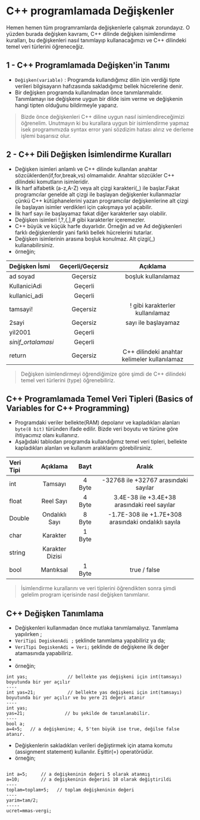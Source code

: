# C++ programlamada Değişkenler

Hemen hemen tüm programramlarda değişkenlerle çalışmak zorundayız. O yüzden burada değişken kavramı, C++ dilinde değişken isimlendirme kuralları,
bu değişkenleri nasıl tanımlayıp kullanacağımızı ve C++ dilindeki temel veri türlerini öğreneceğiz.

## 1 - C++ Programlamada Değişken'in Tanımı
- `Değişken(variable)` : Programda kullandığımız dilin izin verdiği tipte verileri bilgisayarın hafızasında sakladığımız bellek hücrelerine denir.
- Bir değişken programda kullanılmadan önce tanımlanmalıdır. Tanımlamayı ise değişkene uygun bir dilde isim verme ve değişkenin hangi tipten olduğunu bildirmeyle yaparız.

> Bizde önce değişkenleri C++ diline uygun nasıl isimlendireceğimizi öğrenelim. Unutmayın ki bu kurallara uygun bir isimlendirme yapmaz isek programımızda
syntax error yani sözdizim hatası alırız ve derleme işlemi başarısız olur.

## 2 - C++ Dili Değişken İsimlendirme Kuralları
- Değişken isimleri anlamlı ve C++ dilinde kullanılan anahtar sözcüklerden(if,for,break,vs) olmamalıdır. Anahtar sözcükler C++ dilindeki komutların isimleridir.
- İlk harf alfabetik (a-z,A-Z) veya alt çizgi karakteri(_) ile başlar.Fakat programcılar genelde alt çizgi ile başlayan değişkenler kullanmazlar çünkü
C++ kütüphanelerini yazan programcılar değişkenlerine alt çizgi ile başlayan isimler verdikleri için çakışmaya yol açabilir.
- İlk harf sayı ile başlayamaz fakat diğer karakterler sayı olabilir.
- Değişken isimleri !,?,{,],# gibi karakterler içeremezler.
- C++ büyük ve küçük harfe duyarlıdır. Örneğin ad ve Ad değişkenleri farklı değişkenlerdir yani farklı bellek hücrelerini tutarlar.
- Değişken isimlerinin arasına boşluk konulmaz. Alt çizgi(_) kullanabilirsiniz.
- örneğin;

| Değişken İsmi  | Geçerli/Geçersiz  | Açıklama |
| :------------ |:---------------:|:-----:|
| ad soyad      | Geçersiz | boşluk kullanılamaz |
| KullaniciAdi      | Geçerli |    |
| kullanici_adi | Geçerli |     | 
| tamsayi! | Geçersiz | ! gibi karakterler kullanılamaz |
| 2sayi | Geçersiz | sayı ile başlayamaz |
| yil2001 |  Geçerli | |
| _sinif_ortalamasi_ | Geçerli | |
| return | Geçersiz | C++ dilindeki anahtar kelimeler kullanılamaz |

> Değişken isimlendirmeyi öğrendiğimize göre şimdi de C++ dilindeki temel veri türlerini (type) öğrenebiliriz.

## C++ Programlamada Temel Veri Tipleri (Basics of Variables for C++ Programming)
- Programdaki veriler bellekte(RAM) depolanır ve kapladıkları alanları `byte(8 bit)` türünden ifade edilir. Bizde veri boyutu ve türüne göre ihtiyacımız olanı kullanırız.
- Aşağıdaki tablodan programda kullandığımız temel veri tipleri, bellekte kapladıkları alanları ve kullanım aralıklarını görebilirsiniz.


| Veri Tipi     | Açıklama     | Bayt   | Aralık     |
| :-----------  |:----------------:|:--------:|:---------------:|
| int           | Tamsayı          | 4 Byte | -32768 ile +32767 arasındaki sayılar |
| float         | Reel Sayı        | 4 Byte | 3.4E-38 ile +3.4E+38 arasındaki reel sayılar |
| Double        | Ondalıklı Sayı   | 8 Byte | -1.7E-308 ile +1.7E+308 arasındaki ondalıklı sayıla |
| char          | Karakter         | 1 Byte |            |
| string        | Karakter Dizisi  |  |            |
| bool          | Mantıksal        | 1 Byte | true / false |

> İsimlendirme kurallarını ve veri tiplerini öğrendikten sonra şimdi gelelim program içerisinde nasıl değişken tanımlanır. 

## C++ Değişken Tanımlama
- Değişkenleri kullanmadan önce mutlaka tanımlamalıyız. Tanımlama yapılırken ;
- `VeriTipi DegiskenAdi ;`  şeklinde tanımlama yapabiliriz ya da;
- `VeriTipi DegiskenAdi = Veri;` şeklinde de değişkene ilk değer atamasınıda yapabiliriz.
- 
- örneğin;

```
int yas;               // bellekte yas değişkeni için int(tamsayı) boyutunda bir yer açılır 
----
int yas=21;            // bellekte yas değişkeni için int(tamsayı) boyutunda bir yer açılır ve bu yere 21 değeri atanır                                         
----
int yas;
yas=21;               // bu şekilde de tanımlanabilir.
----
bool a;
a=4>5;   // a değişkenine; 4, 5'ten büyük ise true, değilse false atanır.

```

- Değişkenlerin sakladıkları verileri değiştirmek için atama komutu (assignment statement) kullanılır. Eşittir(=) operatörüdür.
- örneğin;

```

int a=5;     // a değişkeninin değeri 5 olarak atanmış
a=10;        // a değişkeninin değerini 10 olarak değiştirildi
----
toplam=toplam+5;   // toplam değişkeninin değeri
----
yarim=tam/2;
-----
ucret=mmas-vergi;

```
















